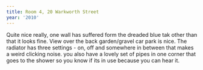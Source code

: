 ```yaml
---
title: Room 4, 20 Warkworth Street
year: '2010'
---
```


Quite nice really, one wall has suffered form the dreaded blue tak other than that it looks fine.  View over the back garden/gravel car park is nice.  The radiator has three settings - on, off and somewhere in between that makes a weird clicking noise.  you also have a lovely set of pipes in one corner that goes to the shower so you know if its in use because you can hear it.